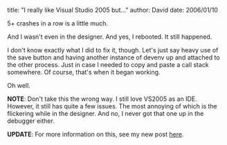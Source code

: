 
title: "I really like Visual Studio 2005 but..."
author: David
date: 2006/01/10

5+ crashes in a row is a little much.

And I wasn't even in the designer. And yes, I rebooted. It still happened.

I don't know exactly what I did to fix it, though. Let's just say heavy use of the save button and having another instance of devenv up and attached to the other process. Just in case I needed to copy and paste a call stack somewhere. Of course, that's when it began working.

Oh well.

<strong>NOTE</strong>: Don't take this the wrong way. I still love VS2005 as an IDE. However, it still has quite a few issues. The most annoying of which is the flickering while in the designer. And no, I never got that one up in the debugger either.

<strong>UPDATE</strong>: For more information on this, see my new post [here](http://www.mohundro.com/blog/PermaLink,guid,a59a8f4f-a64d-431a-95b2-93f924c6a48a.aspx).
